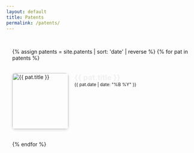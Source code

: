 ```yaml
---
layout: default
title: Patents
permalink: /patents/
---
```


<div class="pat-archive">
  {% assign patents = site.patents | sort: 'date' | reverse %}
  {% for pat in patents %}
    <div class="pat-entry">
      <div class="pat-img">
        <img src="{{ '/assets/' | append: pat.image }}" alt="{{ pat.title }}">
      </div>
      <div class="pat-meta">
        <h3 class="pat-title">
          <a href="{{ pat.external_url | default: pat.url | relative_url }}" target="_blank">
            {{ pat.title }}
          </a>
        </h3>
        <small class="pat-date">{{ pat.date | date: "%B %Y" }}</small>
        <!-- <p class="pat-abstract">
            {{ pat.abstract | truncatewords: 40, "..." }}
        </p> -->
      </div>
    </div>
  {% endfor %}
</div>

<style>
.pat-archive {
  display: flex;
  flex-direction: column;
  gap: 2rem;
  max-width: 800px;
  margin: 0 auto;
  padding: 2rem 1rem;
}
.pat-entry {
  display: flex;
  gap: 1rem;
  align-items: flex-start;
}
.pat-img img {
  width: 150px;
  height: auto;
  border-radius: 8px;
  box-shadow: 0 2px 6px rgba(0,0,0,0.15);
}
.pat-meta {
  flex: 1;
}
.pat-title {
  margin: 0;
  font-size: 1.25rem;
}
.pat-title a {
  text-decoration: none;
  color: #f0f0f0;
}
.pat-title a:hover {
  text-decoration: underline;
}
.pat-abstract {
  margin-top: 0.5rem;
  color: #cccccc;
}
</style>